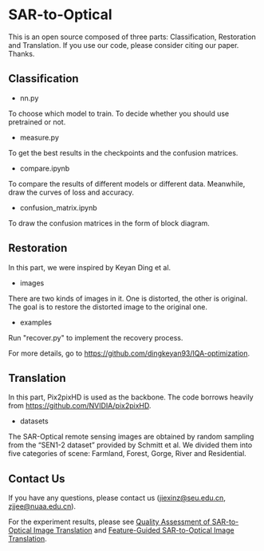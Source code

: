 # SAR-to-Optical

This is an open source composed of three parts: Classification, Restoration and Translation. If you use our code, please consider citing our paper. Thanks.

## Classification

* nn.py
 
To choose which model to train. To decide whether you should use pretrained or not.

* measure.py

To get the best results in the checkpoints and the confusion matrices.

* compare.ipynb

To compare the results of different models or different data. Meanwhile, draw the curves of loss and accuracy.

* confusion_matrix.ipynb

To draw the confusion matrices in the form of block diagram.

## Restoration

In this part, we were inspired by Keyan Ding et al.

* images

There are two kinds of images in it. One is distorted, the other is original. The goal is to restore the distorted image to the original one.

* examples

Run "recover.py" to implement the recovery process. 

For more details, go to https://github.com/dingkeyan93/IQA-optimization.

## Translation

In this part, Pix2pixHD is used as the backbone. The code borrows heavily from https://github.com/NVIDIA/pix2pixHD.

* datasets

The SAR-Optical remote sensing images are obtained by random sampling from the “SEN1-2 dataset” provided by Schmitt et al. We divided them into five categories of scene: Farmland, Forest, Gorge, River and Residential.

## Contact Us

If you have any questions, please contact us (jiexinz@seu.edu.cn, zjjee@nuaa.edu.cn).

For the experiment results, please see [Quality Assessment of SAR-to-Optical Image Translation](https://www.mdpi.com/2072-4292/12/21/3472) and [Feature-Guided SAR-to-Optical Image Translation](https://ieeexplore.ieee.org/document/9063491).






